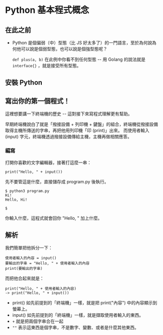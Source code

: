 # Python 基本程式概念
## 在此之前
- Python 是個偏弱（中）型態（比 JS 好太多了）的一門語言，至於為何說為何他可以說是個弱型態，也可以說是個強型態呢？
  
  `def plus(a, b)` 在此例中你看不到任何型態 -- 用 Golang 的說法就是 `interface{}` ，就是接受所有型態。



## 安裝 Python


## 寫出你的第一個程式！


這裡想要講一下終端機的歷史 -- 這對接下來寫程式理解更有幫助。

早期終端機說白了就是「撥接設備 + 列印機 + 鍵盤」的組合，終端機從撥接設備取得主機所傳送的字串，再把他用列印機「印 (print)」出來。
而使用者輸入 (input) 字元，終端機透過撥接設備傳給主機，主機再做相關應答。

### 編寫
打開你喜歡的文字編輯器，接著打這麼一串：

    print("Hello, " + input())
    
先不要管這是什麼，直接儲存成 program.py 後執行。

    $ python3 program.py
    Hi!
    Hello, Hi!
    
    $

你輸入什麼，這程式就會回你 "Hello, " 加上什麼。

## 解析
我們簡單把他拆分一下：

    使用者輸入的內容 = input()
    要輸出的字串 = "Hello, " + 使用者輸入的內容
    print(要輸出的字串)
    
而把他合起來就是：

    print("Hello, " + 使用者輸入的內容)
    -> print("Hello, " + input())
    
- print() 如先前提到的「終端機」一樣，就是把 print("內容") 中的內容顯示到螢幕上。
- input() 如先前提到的「終端機」一樣，就是擷取使用者輸入的東西。
- `+` 就是把兩個字串合在一起
- `""` 表示這東西是個字串，不是數字、變數、或者是什麼其他東西。


